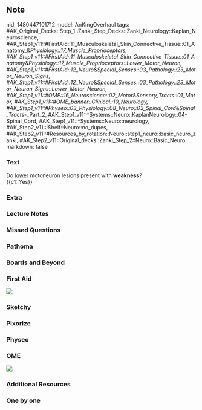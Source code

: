 ## Note
nid: 1480447101712
model: AnKingOverhaul
tags: #AK_Original_Decks::Step_1::Zanki_Step_Decks::Zanki_Neurology::Kaplan_Neuroscience, #AK_Step1_v11::#FirstAid::11_Musculoskeletal_Skin_Connective_Tissue::01_Anatomy_&_Physiology::17_Muscle_Proprioceptors, #AK_Step1_v11::#FirstAid::11_Musculoskeletal_Skin_Connective_Tissue::01_Anatomy_&_Physiology::17_Muscle_Proprioceptors::Lower_Motor_Neuron, #AK_Step1_v11::#FirstAid::12_Neuro_&_Special_Senses::03_Pathology::23_Motor_Neuron_Signs, #AK_Step1_v11::#FirstAid::12_Neuro_&_Special_Senses::03_Pathology::23_Motor_Neuron_Signs::Lower_Motor_Neuron, #AK_Step1_v11::#OME::16_Neuroscience::02_Motor_&_Sensory_Tracts::01_Motor, #AK_Step1_v11::#OME_banner::Clinical::10_Neurology, #AK_Step1_v11::#Physeo::03_Physiology::08_Neuro::03_Spinal_Cord_&_Spinal_Tracts_-_Part_2, #AK_Step1_v11::^Systems::Neuro::KaplanNeurology::04-Spinal_Cord, #AK_Step1_v11::^Systems::Neuro::neurology, #AK_Step2_v11::!Shelf::Neuro::no_dupes, #AK_Step2_v11::#Resources_by_rotation::Neuro::step1_neuro::basic_neuro_zanki, #AK_Step2_v11::Original_decks::Zanki_Step_2::Neuro::Basic_Neuro
markdown: false

### Text
<div>
  <div>
    Do <u>lower</u> motoneuron lesions present with
    <b>weakness</b>?
  </div>
  <div>
    {{c1::Yes}}
  </div>
</div>

### Extra


### Lecture Notes


### Missed Questions


### Pathoma


### Boards and Beyond


### First Aid
<img src="tmp8GSzWr.png">

### Sketchy


### Pixorize


### Physeo


### OME
<div class="ome-widget">
  <a href=
  "https://onlinemeded.org/spa/neurology?ref=anki"><img src="_OME_AnkiFlashcards_Topic_3.png"></a>
</div>

### Additional Resources


### One by one

